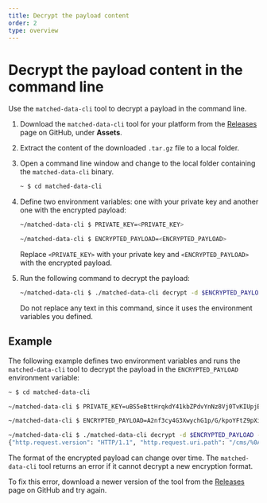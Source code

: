 ```yaml
---
title: Decrypt the payload content
order: 2
type: overview
---
```


# Decrypt the payload content in the command line

Use the `matched-data-cli` tool to decrypt a payload in the command line.

1. Download the `matched-data-cli` tool for your platform from the [Releases](https://github.com/cloudflare/matched-data-cli/releases) page on GitHub, under **Assets**.

1. Extract the content of the downloaded `.tar.gz` file to a local folder.

1. Open a command line window and change to the local folder containing the `matched-data-cli` binary.

    ```sh
    ~ $ cd matched-data-cli
    ```

1. Define two environment variables: one with your private key and another one with the encrypted payload:

    ```sh
    ~/matched-data-cli $ PRIVATE_KEY=<PRIVATE_KEY>

    ~/matched-data-cli $ ENCRYPTED_PAYLOAD=<ENCRYPTED_PAYLOAD>
    ```

    Replace `<PRIVATE_KEY>` with your private key and `<ENCRYPTED_PAYLOAD>` with the encrypted payload.

1. Run the following command to decrypt the payload:

    ```sh
    ~/matched-data-cli $ ./matched-data-cli decrypt -d $ENCRYPTED_PAYLOAD -k $PRIVATE_KEY
    ```

    Do not replace any text in this command, since it uses the environment variables you defined.

## Example

The following example defines two environment variables and runs the `matched-data-cli` tool to decrypt the payload in the `ENCRYPTED_PAYLOAD` environment variable:

```sh
~ $ cd matched-data-cli

~/matched-data-cli $ PRIVATE_KEY=uBS5eBttHrqkdY41kbZPdvYnNz8Vj0TvKIUpjB1y/GA=

~/matched-data-cli $ ENCRYPTED_PAYLOAD=A2nf3cy4G3XwychG1p/G/kpoYFtZ9pXi4R4NfJ8DrwJbTgAAAAAAAABqpfZoJeu5+nHnFLj8WdzFUglb5Ba+PNHcwq0Q7ATwmyX3WN8vRIxWyylFJ0SHcyVl0Dl03K8zjAd43MNTpWSu2UQ5MW7aFjn7w5DYbL0wiEOsmDQD9SDIbA80eAI7

~/matched-data-cli $ ./matched-data-cli decrypt -d $ENCRYPTED_PAYLOAD -k $PRIVATE_KEY
{"http.request.version": "HTTP/1.1", "http.request.uri.path": "/cms/%0Aadmin"}
```

<Aside type='note' header='Encryption formats'>

The format of the encrypted payload can change over time. The `matched-data-cli` tool returns an error if it cannot decrypt a new encryption format.

To fix this error, download a newer version of the tool from the [Releases](https://github.com/cloudflare/matched-data-cli/releases) page on GitHub and try again.

</Aside>
